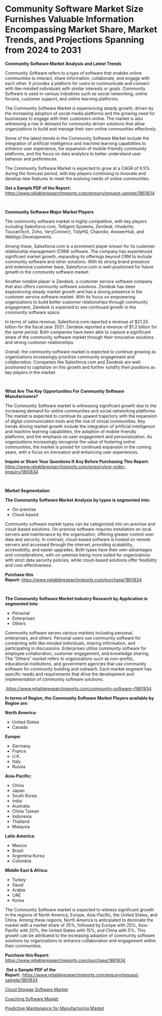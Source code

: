 <p><h1>Community Software Market Size Furnishes Valuable Information Encompassing Market Share, Market Trends, and Projections Spanning from 2024 to 2031</h1></p><p><strong>Community Software Market Analysis and Latest Trends</strong></p>
<p><p>Community Software refers to a type of software that enables online communities to interact, share information, collaborate, and engage with each other. It provides a platform for users to communicate and connect with like-minded individuals with similar interests or goals. Community Software is used in various industries such as social networking, online forums, customer support, and online learning platforms.</p><p>The Community Software Market is experiencing steady growth, driven by the increasing adoption of social media platforms and the growing need for businesses to engage with their customers online. The market is also witnessing a rise in demand for community-driven solutions that allow organizations to build and manage their own online communities effectively.</p><p>Some of the latest trends in the Community Software Market include the integration of artificial intelligence and machine learning capabilities to enhance user experience, the expansion of mobile-friendly community platforms, and the focus on data analytics to better understand user behavior and preferences.</p><p>The Community Software Market is expected to grow at a CAGR of 6.5% during the forecast period, with key players continuing to innovate and develop new features to meet the evolving needs of online communities.</p></p>
<p><strong>Get a Sample PDF of the Report:&nbsp;</strong> <a href="https://www.reliableresearchreports.com/enquiry/request-sample/1861834">https://www.reliableresearchreports.com/enquiry/request-sample/1861834</a></p>
<p>&nbsp;</p>
<p><strong>Community Software Major Market Players</strong></p>
<p><p>The community software market is highly competitive, with key players including Salesforce.com, Telligent Systems, Zendesk, Hivebrite, ToucanTech, Zoho, VeryConnect, TidyHQ, Chaordix, AnswerHub, and Webligo Developments. </p><p>Among these, Salesforce.com is a prominent player known for its customer relationship management (CRM) software. The company has experienced significant market growth, expanding its offerings beyond CRM to include community software and other solutions. With its strong brand presence and extensive customer base, Salesforce.com is well-positioned for future growth in the community software market.</p><p>Another notable player is Zendesk, a customer service software company that also offers community software solutions. Zendesk has been experiencing steady market growth and has a strong presence in the customer service software market. With its focus on empowering organizations to build better customer relationships through community engagement, Zendesk is expected to see continued growth in the community software space.</p><p>In terms of sales revenue, Salesforce.com reported a revenue of $21.25 billion for the fiscal year 2021. Zendesk reported a revenue of $1.2 billion for the same period. Both companies have been able to capture a significant share of the community software market through their innovative solutions and strong customer relationships.</p><p>Overall, the community software market is expected to continue growing as organizations increasingly prioritize community engagement and collaboration. Companies like Salesforce.com and Zendesk are well-positioned to capitalize on this growth and further solidify their positions as key players in the market.</p></p>
<p>&nbsp;</p>
<p><strong>What Are The Key Opportunities For Community Software Manufacturers?</strong></p>
<p><p>The Community Software market is witnessing significant growth due to the increasing demand for online communities and social networking platforms. The market is expected to continue its upward trajectory with the expansion of digital communication tools and the rise of virtual communities. Key trends driving market growth include the integration of artificial intelligence and machine learning capabilities, the adoption of mobile-friendly platforms, and the emphasis on user engagement and personalization. As organizations increasingly recognize the value of fostering online communities, the market is poised for continued expansion in the coming years, with a focus on innovation and enhancing user experiences.</p></p>
<p><strong>Inquire or Share Your Questions If Any Before Purchasing This Report:</strong> <a href="https://www.reliableresearchreports.com/enquiry/pre-order-enquiry/1861834">https://www.reliableresearchreports.com/enquiry/pre-order-enquiry/1861834</a></p>
<p>&nbsp;</p>
<p><strong>Market Segmentation</strong></p>
<p><strong>The Community Software Market Analysis by types is segmented into:</strong></p>
<p><ul><li>On-premise</li><li>Cloud-based</li></ul></p>
<p><p>Community software market types can be categorized into on-premise and cloud-based solutions. On-premise software requires installation on local servers and maintenance by the organization, offering greater control over data and security. In contrast, cloud-based software is hosted on remote servers and accessed through the internet, providing scalability, accessibility, and easier upgrades. Both types have their own advantages and considerations, with on-premise being more suited for organizations with strict data security policies, while cloud-based solutions offer flexibility and cost-effectiveness.</p></p>
<p><strong>Purchase this Report:&nbsp;</strong><a href="https://www.reliableresearchreports.com/purchase/1861834">https://www.reliableresearchreports.com/purchase/1861834</a></p>
<p>&nbsp;</p>
<p><strong>The Community Software Market Industry Research by Application is segmented into:</strong></p>
<p><ul><li>Personal</li><li>Enterprises</li><li>Others</li></ul></p>
<p><p>Community software serves various markets including personal, enterprises, and others. Personal users use community software for connecting with like-minded individuals, sharing information, and participating in discussions. Enterprises utilize community software for employee collaboration, customer engagement, and knowledge sharing. The "Others" market refers to organizations such as non-profits, educational institutions, and government agencies that use community software for community building and outreach. Each market segment has specific needs and requirements that drive the development and implementation of community software solutions.</p></p>
<p><a href="https://www.reliableresearchreports.com/community-software-r1861834">&nbsp;https://www.reliableresearchreports.com/community-software-r1861834</a></p>
<p><strong>In terms of Region, the Community Software Market Players available by Region are:</strong></p>
<p>
    <p> <strong> North America: </strong>
        <ul>
            <li>United States</li>
            <li>Canada</li>
        </ul>
        </p> 
    <p> <strong> Europe: </strong>
        <ul>
            <li>Germany</li>
            <li>France</li>
            <li>U.K.</li>
            <li>Italy</li>
            <li>Russia</li>
        </ul>
        </p> 
    <p> <strong> Asia-Pacific: </strong>
        <ul>
            <li>China</li>
            <li>Japan</li>
            <li>South Korea</li>
            <li>India</li>
            <li>Australia</li>
            <li>China Taiwan</li>
            <li>Indonesia</li>
            <li>Thailand</li>
            <li>Malaysia</li>
        </ul>
        </p> 
    <p> <strong> Latin America: </strong>
        <ul>
            <li>Mexico</li>
            <li>Brazil</li>
            <li>Argentina Korea</li>
            <li>Colombia</li>
        </ul>
        </p> 
    <p> <strong> Middle East & Africa: </strong>
        <ul>
            <li>Turkey</li>
            <li>Saudi</li>
            <li>Arabia</li>
            <li>UAE</li>
            <li>Korea</li>
        </ul>
    </p>
    </p>
<p><p>The Community Software market is expected to witness significant growth in the regions of North America, Europe, Asia-Pacific, the United States, and China. Among these regions, North America is anticipated to dominate the market with a market share of 35%, followed by Europe with 25%, Asia-Pacific with 20%, the United States with 15%, and China with 5%. This growth can be attributed to the increasing adoption of community software solutions by organizations to enhance collaboration and engagement within their communities.</p></p>
<p><strong>Purchase this Report: </strong><a href="https://www.reliableresearchreports.com/purchase/1861834">https://www.reliableresearchreports.com/purchase/1861834</a></p>
<p>&nbsp;<strong>Get a Sample PDF of the Report:&nbsp;&nbsp;</strong><a href="https://www.reliableresearchreports.com/enquiry/request-sample/1861834">https://www.reliableresearchreports.com/enquiry/request-sample/1861834</a></p>
<p><strong></strong></p>
<p><p><a href="https://github.com/brentleyjimmiealvaradoz4l1rea/Market-Research-Report-List-2/blob/main/cloud-storage-software-market.md">Cloud Storage Software Market</a></p><p><a href="https://github.com/Angelnienowdseej3e45z3p8c/Market-Research-Report-List-2/blob/main/coaching-software-market.md">Coaching Software Market</a></p><p><a href="https://github.com/angeliabkratze/Market-Research-Report-List-1/blob/main/predictive-maintenance-for-manufacturing-market.md">Predictive Maintenance for Manufacturing Market</a></p></p>